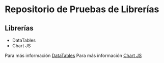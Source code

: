 # Repositorio de Pruebas de Librerías
## Librerías
- DataTables
- Chart JS

Para más información [DataTables](https://datatables.net/)
Para más información [Chart JS](https://www.chartjs.org/)